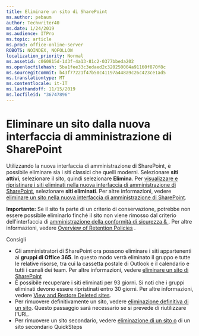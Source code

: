 ```yaml
---
title: Eliminare un sito di SharePoint
ms.author: pebaum
author: Techwriter40
ms.date: 1/24/2019
ms.audience: ITPro
ms.topic: article
ms.prod: office-online-server
ROBOTS: NOINDEX, NOFOLLOW
localization_priority: Normal
ms.assetid: c060815d-1d3f-4a13-81c2-0377bbeda202
ms.openlocfilehash: 5ba1fee33c3edaed2c320250004a91160f870f8c
ms.sourcegitcommit: b43f77221f47b50c41197a448a9c26c423ce1ad5
ms.translationtype: MT
ms.contentlocale: it-IT
ms.lasthandoff: 11/15/2019
ms.locfileid: "36747896"
---
```

# <a name="delete-a-site-from-the-new-sharepoint-admin-center"></a>Eliminare un sito dalla nuova interfaccia di amministrazione di SharePoint

Utilizzando la nuova interfaccia di amministrazione di SharePoint, è possibile eliminare sia i siti classici che quelli moderni. Selezionare **siti attivi**, selezionare il sito, quindi selezionare **Elimina**. Per [visualizzare e ripristinare i siti eliminati nella nuova interfaccia di amministrazione di SharePoint](https://docs.microsoft.com/sharepoint/view-and-restore-deleted-sites-in-new-admin-center), selezionare **siti eliminati**. Per altre informazioni, vedere [eliminare un sito nella nuova interfaccia di amministrazione di SharePoint](https://docs.microsoft.com/sharepoint/delete-site-collection#delete-a-site-in-the-new-sharepoint-admin-center).

**Importante:** Se il sito fa parte di un criterio di conservazione, potrebbe non essere possibile eliminarlo finché il sito non viene rimosso dal criterio dell'interfaccia di [amministrazione della conformità di sicurezza &amp; ](https://protection.office.com/?rfr=AdminCenter#/homepage). Per altre informazioni, vedere [Overview of Retention Policies](https://docs.microsoft.com/office365/securitycompliance/retention-policies#content-in-onedrive-accounts-and-sharepoint-sites) . 

Consigli
- Gli amministratori di SharePoint ora possono eliminare i siti appartenenti ai **gruppi di Office 365**. In questo modo verrà eliminato il gruppo e tutte le relative risorse, tra cui la cassetta postale di Outlook e il calendario e tutti i canali dei team. Per altre informazioni, vedere [eliminare un sito di SharePoint](https://docs.microsoft.com/sharepoint/manage-sites-in-new-admin-center#delete-a-site)
- È possibile recuperare i siti eliminati per 93 giorni. Si noti che i gruppi eliminati devono essere ripristinati entro 30 giorni. Per altre informazioni, vedere [View and Restore Deleted sites](https://docs.microsoft.com/sharepoint/view-and-restore-deleted-sites-in-new-admin-center).
- Per rimuovere definitivamente un sito, vedere [eliminazione definitiva di un sito](https://docs.microsoft.com/sharepoint/delete-site-collection#permanently-delete-a-site). Questo passaggio sarà necessario se si prevede di riutilizzare l'URL. 
- Per rimuovere un sito secondario, vedere [eliminazione di un sito o](https://support.office.com/article/Delete-a-SharePoint-site-or-subsite-bc37b743-0cef-475e-9a8c-8fc4d40179fb#__bkmkshortcut) di un sito secondario QuickSteps

